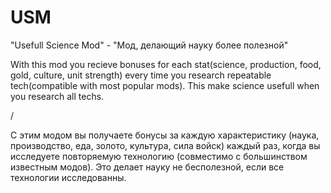 # USM
"Usefull Science Mod" - "Мод, делающий науку более полезной"

With this mod you recieve bonuses for each stat(science, production, food, gold, culture, unit strength) every time you research repeatable tech(compatible with most popular mods). This make science usefull when you research all techs.

/

С этим модом вы получаете бонусы за каждую характеристику (наука, производство, еда, золото, культура, сила войск) каждый раз, когда вы исследуете повторяемую технологию (совместимо с большинством известным модов). Это делает науку не бесполезной, если все технологии исследованны.

